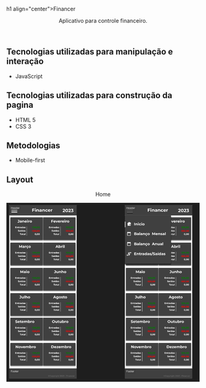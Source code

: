 h1 align="center">Financer</h1>
<p align="center">Aplicativo para controle financeiro.</p>
<br>


## Tecnologias utilizadas para manipulação e interação
* JavaScript


## Tecnologias utilizadas para construção da pagina
* HTML 5
* CSS 3


## Metodologias
* Mobile-first

## Layout
<p align="center"> Home </p>
<p align="center"><img src="https://github.com/henriquevelardo/financer/blob/main/layout-figma/Home.png" alt="Javascript: validando formulários"></p>